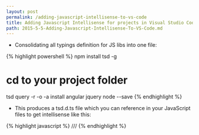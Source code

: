 ```yaml
---
layout: post
permalink: /adding-javascript-intellisense-to-vs-code
title: Adding Javascript Intellisense for projects in Visual Studio Code
path: 2015-5-5-Adding-Javascript-Intellisense-To-VS-Code.md
---
```


- Consolidating all typings definition for JS libs into one file:

{% highlight powershell %}
npm install tsd -g
# cd to your project folder
tsd query -r -o -a install angular jquery node --save
{% endhighlight %}

- This produces a tsd.d.ts file which you can reference in your JavaScript files to get intellisense like this:

{% highlight javascript %}
/// <reference path="/typings/tsd.d.ts" />
{% endhighlight %}
